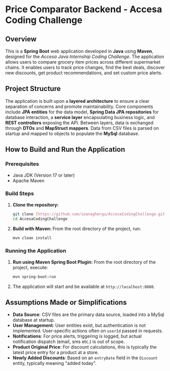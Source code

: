 # Price Comparator Backend - Accesa Coding Challenge

## Overview

This is a **Spring Boot** web application developed in **Java** using **Maven**, designed for the *Accesa Java Internship Coding Challenge*. The application allows users to compare grocery item prices across different supermarket chains. It enables users to track price changes, find the best deals, discover new discounts, get product recommendations, and set custom price alerts.

## Project Structure

The application is built upon a **layered architecture** to ensure a clear separation of concerns and promote maintainability. Core components include **JPA entities** for the data model, **Spring Data JPA repositories** for database interaction, a **service layer** encapsulating business logic, and **REST controllers** exposing the API. Between layers, data is exchanged through **DTOs** and **MapStruct mappers**. Data from CSV files is parsed on startup and mapped to objects to populate the **MySql** database. 


## How to Build and Run the Application

### Prerequisites

* Java JDK (Version 17 or later)
* Apache Maven

### Build Steps

1.  **Clone the repository:**
    ```bash
    git clone [https://github.com/ioanaghergu/AccesaCodingChallenge.git](https://github.com/ioanaghergu/AccesaCodingChallenge.git)
    cd AccesaCodingChallenge
    ```
2.  **Build with Maven:**
    From the root directory of the project, run:
    ```bash
    mvn clean install
    ```
    
### Running the Application

1.  **Run using Maven Spring Boot Plugin:**
    From the root directory of the project, execute:
    ```bash
    mvn spring-boot:run
    ```
2.  The application will start and be available at `http://localhost:8080`.

## Assumptions Made or Simplifications

* **Data Source**: CSV files are the primary data source, loaded into a MySql database at startup.
* **User Management**: User entities exist, but authentication is not implemented. User-specific actions often on `userId` passed in requests.
* **Notifications**: For price alerts, triggering is logged, but actual notification dispatch (email, sms etc.) is out of scope.
* **Product Original Price**: For discount calculations, this is typically the latest price entry for a product at a store.
* **Newly Added Discounts**: Based on an `entryDate` field in the `Discount` entity, typically meaning "added today".

